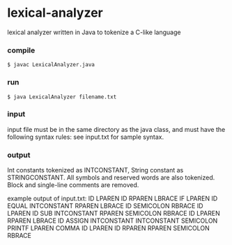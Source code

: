 # lexical-analyzer
lexical analyzer written in Java to tokenize a C-like language



### compile

    $ javac LexicalAnalyzer.java


### run

    $ java LexicalAnalyzer filename.txt



### input

input file must be in the same directory as the java class, and must have the following syntax rules:
see input.txt for sample syntax.


### output

Int constants tokenized as INTCONSTANT, String constant as STRINGCONSTANT.
All symbols and reserved words are also tokenized.
Block and single-line comments are removed.

example output of input.txt:
    ID LPAREN ID RPAREN 
    LBRACE 
    IF LPAREN ID EQUAL INTCONSTANT RPAREN 
    LBRACE 
    ID SEMICOLON 
    RBRACE 
    ID LPAREN ID SUB INTCONSTANT RPAREN SEMICOLON 
    RBRACE 
    ID LPAREN RPAREN LBRACE 
    ID ASSIGN INTCONSTANT INTCONSTANT SEMICOLON 
    PRINTF LPAREN COMMA ID LPAREN ID RPAREN RPAREN SEMICOLON 
    RBRACE 
